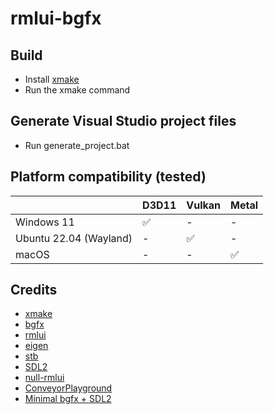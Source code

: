 # rmlui-bgfx

## Build
- Install [xmake](http://xmake.io)
- Run the xmake command

## Generate Visual Studio project files
- Run generate_project.bat

## Platform compatibility (tested)
|                        | D3D11 |  Vulkan | Metal |
|------------------------|-------|---------|-------|
| Windows 11             |  ✅   |    -    |   -   |
| Ubuntu 22.04 (Wayland) |   -   |    ✅   |   -   |
| macOS                  |   -   |    -    |   ✅  |

## Credits
- [xmake](http://xmake.io)
- [bgfx](https://github.com/bkaradzic/bgfx)
- [rmlui](https://github.com/mikke89/RmlUi)
- [eigen](https://gitlab.com/libeigen/eigen)
- [stb](https://github.com/nothings/stb)
- [SDL2](https://wiki.libsdl.org/SDL2/FrontPage)
- [null-rmlui](https://github.com/nullptr-sources/null-rmlui)
- [ConveyorPlayground](https://github.com/ClxS/ConveyorPlayground)
- [Minimal bgfx + SDL2](https://gist.github.com/zlash/abf8d4bc2efb795a02361e4820a2da10)
